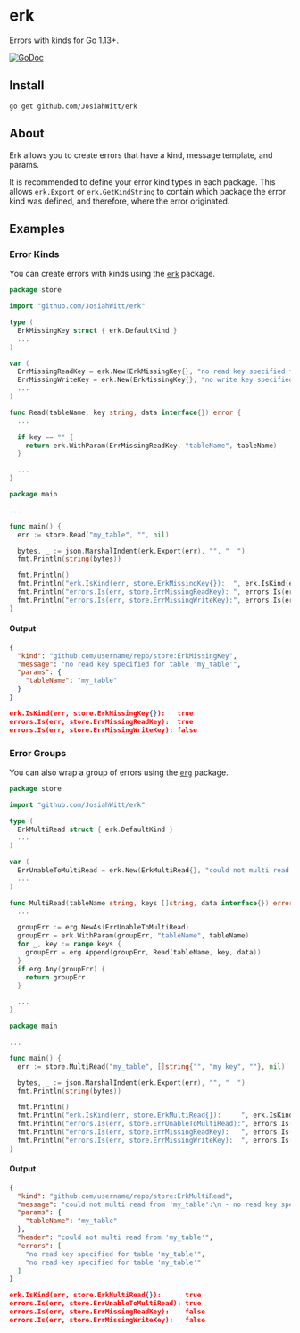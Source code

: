 # erk
Errors with kinds for Go 1.13+.

[![GoDoc](https://godoc.org/github.com/JosiahWitt/erk?status.svg)](https://godoc.org/github.com/JosiahWitt/erk)


## Install
```
go get github.com/JosiahWitt/erk
```


## About
Erk allows you to create errors that have a kind, message template, and params.

It is recommended to define your error kind types in each package.
This allows `erk.Export` or `erk.GetKindString` to contain which package the error kind was defined, and therefore, where the error originated.


## Examples

### Error Kinds
You can create errors with kinds using the [`erk`](https://godoc.org/github.com/JosiahWitt/erk) package.

```go
package store

import "github.com/JosiahWitt/erk"

type (
  ErkMissingKey struct { erk.DefaultKind }
  ...
)

var (
  ErrMissingReadKey = erk.New(ErkMissingKey{}, "no read key specified for table '{{.tableName}}'")
  ErrMissingWriteKey = erk.New(ErkMissingKey{}, "no write key specified for table '{{.tableName}}'")
  ...
)

func Read(tableName, key string, data interface{}) error {
  ...

  if key == "" {
    return erk.WithParam(ErrMissingReadKey, "tableName", tableName)
  }

  ...
}
```

```go
package main

...

func main() {
  err := store.Read("my_table", "", nil)

  bytes, _ := json.MarshalIndent(erk.Export(err), "", "  ")
  fmt.Println(string(bytes))

  fmt.Println()
  fmt.Println("erk.IsKind(err, store.ErkMissingKey{}):  ", erk.IsKind(err, store.ErkMissingKey{}))
  fmt.Println("errors.Is(err, store.ErrMissingReadKey): ", errors.Is(err, store.ErrMissingReadKey))
  fmt.Println("errors.Is(err, store.ErrMissingWriteKey):", errors.Is(err, store.ErrMissingWriteKey))
}
```

#### Output
```json
{
  "kind": "github.com/username/repo/store:ErkMissingKey",
  "message": "no read key specified for table 'my_table'",
  "params": {
    "tableName": "my_table"
  }
}

erk.IsKind(err, store.ErkMissingKey{}):   true
errors.Is(err, store.ErrMissingReadKey):  true
errors.Is(err, store.ErrMissingWriteKey): false
```


### Error Groups
You can also wrap a group of errors using the [`erg`](https://godoc.org/github.com/JosiahWitt/erk/erg) package.


```go
package store

import "github.com/JosiahWitt/erk"

type (
  ErkMultiRead struct { erk.DefaultKind }
  ...
)

var (
  ErrUnableToMultiRead = erk.New(ErkMultiRead{}, "could not multi read from '{{.tableName}}'")
  ...
)

func MultiRead(tableName string, keys []string, data interface{}) error {
  ...

  groupErr := erg.NewAs(ErrUnableToMultiRead)
  groupErr = erk.WithParam(groupErr, "tableName", tableName)
  for _, key := range keys {
    groupErr = erg.Append(groupErr, Read(tableName, key, data))
  }
  if erg.Any(groupErr) {
    return groupErr
  }

  ...
}
```

```go
package main

...

func main() {
  err := store.MultiRead("my_table", []string{"", "my key", ""}, nil)

  bytes, _ := json.MarshalIndent(erk.Export(err), "", "  ")
  fmt.Println(string(bytes))

  fmt.Println()
  fmt.Println("erk.IsKind(err, store.ErkMultiRead{}):     ", erk.IsKind(err, store.ErkMultiRead{}))
  fmt.Println("errors.Is(err, store.ErrUnableToMultiRead):", errors.Is(err, store.ErrUnableToMultiRead))
  fmt.Println("errors.Is(err, store.ErrMissingReadKey):   ", errors.Is(err, store.ErrMissingReadKey))
  fmt.Println("errors.Is(err, store.ErrMissingWriteKey):  ", errors.Is(err, store.ErrMissingWriteKey))
}
```

#### Output
```json
{
  "kind": "github.com/username/repo/store:ErkMultiRead",
  "message": "could not multi read from 'my_table':\n - no read key specified for table 'my_table'\n - no read key specified for table 'my_table'",
  "params": {
    "tableName": "my_table"
  },
  "header": "could not multi read from 'my_table'",
  "errors": [
    "no read key specified for table 'my_table'",
    "no read key specified for table 'my_table'"
  ]
}

erk.IsKind(err, store.ErkMultiRead{}):      true
errors.Is(err, store.ErrUnableToMultiRead): true
errors.Is(err, store.ErrMissingReadKey):    false
errors.Is(err, store.ErrMissingWriteKey):   false
```
